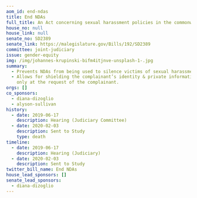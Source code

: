 ```yaml
---
aom_id: end-ndas
title: End NDAs
full_title: An Act concerning sexual harassment policies in the commonwealth
house_no: null
house_link: null
senate_no: SD2389
senate_link: https://malegislature.gov/Bills/192/SD2389
committee: joint-judiciary
issue: gender-equity
img: /img/johannes-krupinski-bifm4itjnve-unsplash-1-.jpg
summary:
  - Prevents NDAs from being used to silence victims of sexual harassment
  - Allows for shielding the complainant’s identity & private information, but
    only at the request of the complainant.
orgs: []
co_sponsors:
  - diana-dizoglio
  - alyson-sullivan
history:
  - date: 2019-06-17
    description: Hearing (Judiciary Committee)
  - date: 2020-02-03
    description: Sent to Study
    type: death
timeline:
  - date: 2019-06-17
    description: Hearing (Judiciary)
  - date: 2020-02-03
    description: Sent to Study
twitter_bill_name: End NDAs
house_lead_sponsors: []
senate_lead_sponsors:
  - diana-dizoglio
---
```

